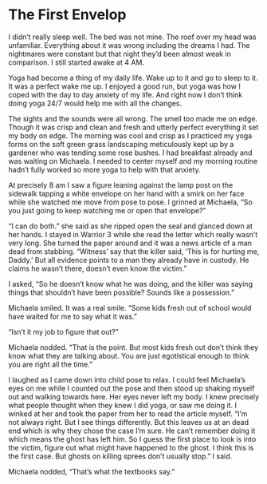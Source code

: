 # The First Envelop

I didn’t really sleep well. The bed was not mine. The roof over my head was unfamiliar. Everything about it was wrong including the dreams I had. The nightmares were constant but that night they’d been almost weak in comparison. I still started awake at 4 AM.

Yoga had become a thing of my daily life. Wake up to it and go to sleep to it. It was a perfect wake me up. I enjoyed a good run, but yoga was how I coped with the day to day anxiety of my life. And right now I don’t think doing yoga 24/7 would help me with all the changes.

The sights and the sounds were all wrong. The smell too made me on edge. Though it was crisp and clean and fresh and utterly perfect everything it set my body on edge. The morning was cool and crisp as I practiced my yoga forms on the soft green grass landscaping meticulously kept up by a gardener who was tending some rose bushes. I had breakfast already and was waiting on Michaela. I needed to center myself and my morning routine hadn’t fully worked so more yoga to help with that anxiety.

At precisely 8 am I saw a figure leaning against the lamp post on the sidewalk tapping a white envelope on her hand with a smirk on her face while she watched me move from pose to pose. I grinned at Michaela, “So you just going to keep watching me or open that envelope?”

“I can do both.” she said as she ripped open the seal and glanced down at her hands. I stayed in Warrior 3 while she read the letter which really wasn’t very long. She turned the paper around and it was a news article of a man dead from stabbing. “Witness’ say that the killer said, ‘This is for hurting me, Daddy.’ But all evidence points to a man they already have in custody. He claims he wasn’t there, doesn’t even know the victim.”

I asked, “So he doesn’t know what he was doing, and the killer was saying things that shouldn’t have been possible? Sounds like a possession.”

Michaela smiled. It was a real smile. “Some kids fresh out of school would have waited for me to say what it was.”

“Isn’t it my job to figure that out?”

Michaela nodded. “That is the point. But most kids fresh out don’t think they know what they are talking about. You are just egotistical enough to think you are right all the time.”

I laughed as I came down into child pose to relax. I could feel Michaela’s eyes on me while I counted out the pose and then stood up shaking myself out and walking towards here. Her eyes never left my body. I knew precisely what people thought when they knew I did yoga, or saw me doing it. I winked at her and took the paper from her to read the article myself. “I’m not always right. But I see things differently. But this leaves us at an dead end which is why they chose the case I’m sure. He can’t remember doing it which means the ghost has left him. So I guess the first place to look is into the victim, figure out what might have happened to the ghost. I think this is the first case. But ghosts on killing sprees don’t usually stop.” I said.

Michaela nodded, “That’s what the textbooks say.”

